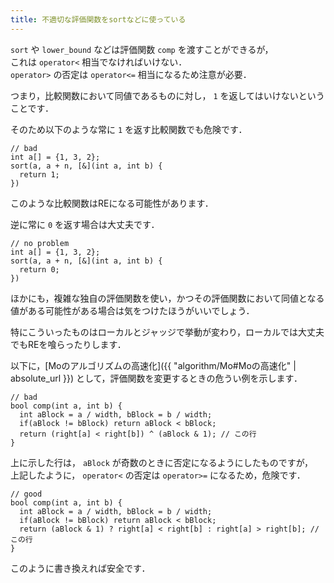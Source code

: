 ```yaml
---
title: 不適切な評価関数をsortなどに使っている
---
```


`sort` や `lower_bound` などは評価関数 `comp` を渡すことができるが，  
これは `operator<` 相当でなければいけない．  
`operator>` の否定は `operator<=` 相当になるため注意が必要．

つまり，比較関数において同値であるものに対し， `1` を返してはいけないということです．

そのため以下のような常に `1` を返す比較関数でも危険です．

```
// bad
int a[] = {1, 3, 2};
sort(a, a + n, [&](int a, int b) {
  return 1;
})
```

このような比較関数はREになる可能性があります．

逆に常に `0` を返す場合は大丈夫です．

```
// no problem
int a[] = {1, 3, 2};
sort(a, a + n, [&](int a, int b) {
  return 0;
})
```

ほかにも，複雑な独自の評価関数を使い，かつその評価関数において同値となる値がある可能性がある場合は気をつけたほうがいいでしょう．

特にこういったものはローカルとジャッジで挙動が変わり，ローカルでは大丈夫でもREを喰らったりします．

以下に，[Moのアルゴリズムの高速化]({{ "algorithm/Mo#Moの高速化" | absolute_url }}) として，評価関数を変更するときの危うい例を示します．

```
// bad
bool comp(int a, int b) {
  int aBlock = a / width, bBlock = b / width;
  if(aBlock != bBlock) return aBlock < bBlock;
  return (right[a] < right[b]) ^ (aBlock & 1); // この行
}
```

上に示した行は， `aBlock` が奇数のときに否定になるようにしたものですが，  
上記したように， `operator<` の否定は `operator>=` になるため，危険です．

```
// good
bool comp(int a, int b) {
  int aBlock = a / width, bBlock = b / width;
  if(aBlock != bBlock) return aBlock < bBlock;
  return (aBlock & 1) ? right[a] < right[b] : right[a] > right[b]; // この行
}
```

このように書き換えれば安全です．

